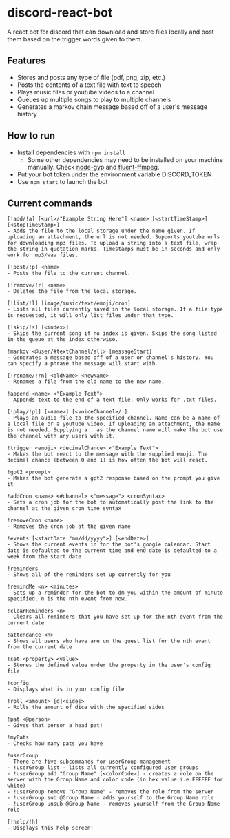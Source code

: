 # discord-react-bot
A react bot for discord that can download and store files locally and post them based on the trigger words given to them.

## Features
* Stores and posts any type of file (pdf, png, zip, etc.)
* Posts the contents of a text file with text to speech
* Plays music files or youtube videos to a channel
* Queues up multiple songs to play to multiple channels
* Generates a markov chain message based off of a user's message history

## How to run
* Install dependencies with `npm install`
  * Some other dependencies may need to be installed on your machine manually. Check [node-gyp](https://github.com/nodejs/node-gyp) and [fluent-ffmpeg](https://github.com/fluent-ffmpeg/node-fluent-ffmpeg).
* Put your bot token under the environment variable DISCORD_TOKEN
* Use `npm start` to launch the bot

## Current commands
```
[!add/!a] [<url>/"Example String Here"] <name> [<startTimeStamp>] [<stopTimeStamp>]
- Adds the file to the local storage under the name given. If uploading an attachment, the url is not needed. Supports youtube urls for downloading mp3 files. To upload a string into a text file, wrap the string in quotation marks. Timestamps must be in seconds and only work for mp3/wav files.

[!post/!p] <name>
- Posts the file to the current channel.

[!remove/!r] <name>
- Deletes the file from the local storage.

[!list/!l] [image/music/text/emoji/cron]
- Lists all files currently saved in the local storage. If a file type is requested, it will only list files under that type.

[!skip/!s] [<index>]
- Skips the current song if no index is given. Skips the song listed in the queue at the index otherwise.

!markov <@user/#textChannel/all> [messageStart]
- Generates a message based off of a user or channel's history. You can specify a phrase the message will start with.

[!rename/!rn] <oldName> <newName>
- Renames a file from the old name to the new name.

!append <name> <"Example Text">
- Appends text to the end of a text file. Only works for .txt files.

[!play/!pl] [<name>] [<voiceChannel>/.]
- Plays an audio file to the specified channel. Name can be a name of a local file or a youtube video. If uploading an attachment, the name is not needed. Supplying a . as the channel name will make the bot use the channel with any users with it.

!trigger <emoji> <decimalChance> <"Example Text">
- Makes the bot react to the message with the supplied emoji. The decimal chance (between 0 and 1) is how often the bot will react.

!gpt2 <prompt>
- Makes the bot generate a gpt2 response based on the prompt you give it

!addCron <name> <#channel> <"message"> <cronSyntax>
- Sets a cron job for the bot to automatically post the link to the channel at the given cron time syntax

!removeCron <name>
- Removes the cron job at the given name

!events [<startDate "mm/dd/yyyy">] [<endDate>]
- Shows the current events in for the bot's google calendar. Start date is defaulted to the current time and end date is defaulted to a week from the start date

!reminders
- Shows all of the reminders set up currently for you

!remindMe <n> <minutes>
- Sets up a reminder for the bot to dm you within the amount of minute specified. n is the nth event from now.

!clearReminders <n>
- Clears all reminders that you have set up for the nth event from the current date

!attendance <n>
- Shows all users who have are on the guest list for the nth event from the current date

!set <property> <value>
- Stores the defined value under the property in the user's config file

!config
- Displays what is in your config file

!roll <amount> [d]<sides>
- Rolls the amount of dice with the specified sides

!pat <@person>
- Gives that person a head pat!

!myPats
- Checks how many pats you have

!userGroup
- There are five subcommands for userGroup management
- !userGroup list - lists all currently configured user groups
- !userGroup add "Group Name" [<colorCode>] - creates a role on the server with the Group Name and color code (in hex value i.e FFFFFF for white)
- !userGroup remove "Group Name" - removes the role from the server
- !userGroup sub @Group Name - adds yourself to the Group Name role
- !userGroup unsub @Group Name - removes yourself from the Group Name role

[!help/!h]
- Displays this help screen!
```
